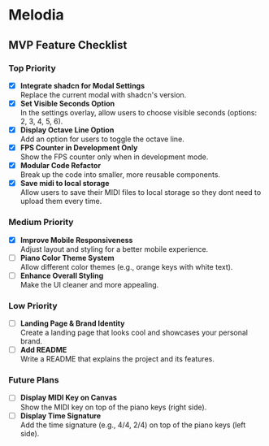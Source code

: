 # Melodia

## MVP Feature Checklist

### Top Priority

- [x] **Integrate shadcn for Modal Settings**  
       Replace the current modal with shadcn's version.
- [x] **Set Visible Seconds Option**  
       In the settings overlay, allow users to choose visible seconds (options: 2, 3, 4, 5, 6).
- [x] **Display Octave Line Option**  
       Add an option for users to toggle the octave line.
- [x] **FPS Counter in Development Only**  
       Show the FPS counter only when in development mode.
- [x] **Modular Code Refactor**  
       Break up the code into smaller, more reusable components.
- [x] **Save midi to local storage**  
       Allow users to save their MIDI files to local storage so they dont need to upload them every time.

### Medium Priority

- [x] **Improve Mobile Responsiveness**  
       Adjust layout and styling for a better mobile experience.
- [ ] **Piano Color Theme System**  
       Allow different color themes (e.g., orange keys with white text).
- [ ] **Enhance Overall Styling**  
       Make the UI cleaner and more appealing.

### Low Priority

- [ ] **Landing Page & Brand Identity**  
       Create a landing page that looks cool and showcases your personal brand.
- [ ] **Add README**  
       Write a README that explains the project and its features.

### Future Plans

- [ ] **Display MIDI Key on Canvas**  
       Show the MIDI key on top of the piano keys (right side).
- [ ] **Display Time Signature**  
       Add the time signature (e.g., 4/4, 2/4) on top of the piano keys (left side).
